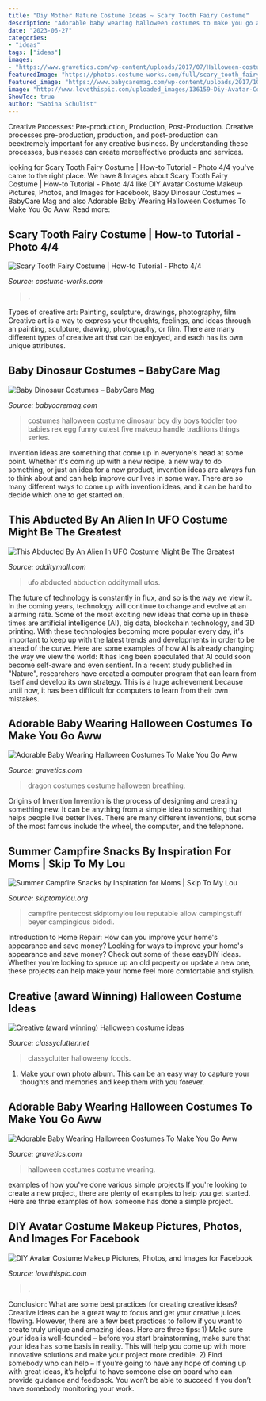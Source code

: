 ```yaml
---
title: "Diy Mother Nature Costume Ideas ~ Scary Tooth Fairy Costume"
description: "Adorable baby wearing halloween costumes to make you go aww"
date: "2023-06-27"
categories:
- "ideas"
tags: ["ideas"]
images:
- "https://www.gravetics.com/wp-content/uploads/2017/07/Halloween-costume-2017.jpg"
featuredImage: "https://photos.costume-works.com/full/scary_tooth_fairy3.jpg"
featured_image: "https://www.babycaremag.com/wp-content/uploads/2017/10/dad1e9cec6b4edd34eda918f652ad454.jpg"
image: "http://www.lovethispic.com/uploaded_images/136159-Diy-Avatar-Costume-Makeup.jpg?1"
ShowToc: true
author: "Sabina Schulist"
---
```



Creative Processes: Pre-production, Production, Post-Production.
Creative processes pre-production, production, and post-production can beextremely important for any creative business. By understanding these processes, businesses can create moreeffective products and services.

	

		
looking for Scary Tooth Fairy Costume | How-to Tutorial - Photo 4/4 you've came to the right place. We have 8 Images about Scary Tooth Fairy Costume | How-to Tutorial - Photo 4/4 like DIY Avatar Costume Makeup Pictures, Photos, and Images for Facebook, Baby Dinosaur Costumes – BabyCare Mag and also Adorable Baby Wearing Halloween Costumes To Make You Go Aww. Read more:
		
    
## Scary Tooth Fairy Costume | How-to Tutorial - Photo 4/4

<img loading=lazy src="https://photos.costume-works.com/full/scary_tooth_fairy3.jpg" onerror="this.onerror=null;this.src='https://tse4.mm.bing.net/th?id=OIP.wvWqSRg-pUtj5i3bPXCejQHaJ3&amp;pid=15.1';" alt="Scary Tooth Fairy Costume | How-to Tutorial - Photo 4/4">

_Source: costume-works.com_

>. 

	

Types of creative art: Painting, sculpture, drawings, photography, film
Creative art is a way to express your thoughts, feelings, and ideas through an painting, sculpture, drawing, photography, or film. There are many different types of creative art that can be enjoyed, and each has its own unique attributes.

    
## Baby Dinosaur Costumes – BabyCare Mag

<img loading=lazy src="https://www.babycaremag.com/wp-content/uploads/2017/10/dad1e9cec6b4edd34eda918f652ad454.jpg" onerror="this.onerror=null;this.src='https://tse1.mm.bing.net/th?id=OIP.OwlQ6pSXKelFUP_BRyREYgHaLF&amp;pid=15.1';" alt="Baby Dinosaur Costumes – BabyCare Mag">

_Source: babycaremag.com_

>costumes halloween costume dinosaur boy diy boys toddler too babies rex egg funny cutest five makeup handle traditions things series. 

	

Invention ideas are something that come up in everyone's head at some point. Whether it's coming up with a new recipe, a new way to do something, or just an idea for a new product, invention ideas are always fun to think about and can help improve our lives in some way. There are so many different ways to come up with invention ideas, and it can be hard to decide which one to get started on.

    
## This Abducted By An Alien In UFO Costume Might Be The Greatest

<img loading=lazy src="https://odditymall.com/includes/content/this-abducted-by-an-alien-in-ufo-costume-might-be-the-greatest-halloween-idea-ever-0.jpg" onerror="this.onerror=null;this.src='https://tse1.mm.bing.net/th?id=OIP.CUj0w3FooSB4mdy3PFEtrAHaGx&amp;pid=15.1';" alt="This Abducted By An Alien In UFO Costume Might Be The Greatest">

_Source: odditymall.com_

>ufo abducted abduction odditymall ufos. 

	

The future of technology is constantly in flux, and so is the way we view it.
In the coming years, technology will continue to change and evolve at an alarming rate. Some of the most exciting new ideas that come up in these times are artificial intelligence (AI), big data, blockchain technology, and 3D printing. With these technologies becoming more popular every day, it's important to keep up with the latest trends and developments in order to be ahead of the curve. Here are some examples of how AI is already changing the way we view the world: 
It has long been speculated that AI could soon become self-aware and even sentient. In a recent study published in "Nature", researchers have created a computer program that can learn from itself and develop its own strategy. This is a huge achievement because until now, it has been difficult for computers to learn from their own mistakes.

    
## Adorable Baby Wearing Halloween Costumes To Make You Go Aww

<img loading=lazy src="https://www.gravetics.com/wp-content/uploads/2017/07/ire-breathing-dragon-baby-costume.jpg" onerror="this.onerror=null;this.src='https://tse1.mm.bing.net/th?id=OIP.YUxXJjAkKC0vBLHdOxG2rQHaJ4&amp;pid=15.1';" alt="Adorable Baby Wearing Halloween Costumes To Make You Go Aww">

_Source: gravetics.com_

>dragon costumes costume halloween breathing. 

	

Origins of Invention
Invention is the process of designing and creating something new. It can be anything from a simple idea to something that helps people live better lives. There are many different inventions, but some of the most famous include the wheel, the computer, and the telephone.

    
## Summer Campfire Snacks By Inspiration For Moms | Skip To My Lou

<img loading=lazy src="https://www.skiptomylou.org/wp-content/uploads/2015/07/Summer-Campfire-Snacks-1.jpg" onerror="this.onerror=null;this.src='https://tse1.mm.bing.net/th?id=OIP.D75U69DuNahqdK9upf8hIQHaJ4&amp;pid=15.1';" alt="Summer Campfire Snacks by Inspiration for Moms | Skip To My Lou">

_Source: skiptomylou.org_

>campfire pentecost skiptomylou lou reputable allow campingstuff beyer campingious bidodi. 

	

Introduction to Home Repair: How can you improve your home's appearance and save money?
Looking for ways to improve your home's appearance and save money? Check out some of these easyDIY ideas. Whether you're looking to spruce up an old property or update a new one, these projects can help make your home feel more comfortable and stylish.

    
## Creative (award Winning) Halloween Costume Ideas

<img loading=lazy src="https://www.classyclutter.net/wp-content/uploads/2013/11/Couples-Halloween-Costumes.jpg" onerror="this.onerror=null;this.src='https://tse1.mm.bing.net/th?id=OIP.q6nlIn0fZXp-DeE9cqhu1wHaQj&amp;pid=15.1';" alt="Creative (award winning) Halloween costume ideas">

_Source: classyclutter.net_

>classyclutter halloweeny foods. 

	

1. Make your own photo album. This can be an easy way to capture your thoughts and memories and keep them with you forever.

    
## Adorable Baby Wearing Halloween Costumes To Make You Go Aww

<img loading=lazy src="https://www.gravetics.com/wp-content/uploads/2017/07/Halloween-costume-2017.jpg" onerror="this.onerror=null;this.src='https://tse4.mm.bing.net/th?id=OIP.BzaixcB38YNbTtMtPLCQ7gHaKX&amp;pid=15.1';" alt="Adorable Baby Wearing Halloween Costumes To Make You Go Aww">

_Source: gravetics.com_

>halloween costumes costume wearing. 

	

examples of how you've done various simple projects
If you're looking to create a new project, there are plenty of examples to help you get started. Here are three examples of how someone has done a simple project.

    
## DIY Avatar Costume Makeup Pictures, Photos, And Images For Facebook

<img loading=lazy src="http://www.lovethispic.com/uploaded_images/136159-Diy-Avatar-Costume-Makeup.jpg?1" onerror="this.onerror=null;this.src='https://tse3.mm.bing.net/th?id=OIP.I8eGCzdlrulGxEieGn2xGgHaY-&amp;pid=15.1';" alt="DIY Avatar Costume Makeup Pictures, Photos, and Images for Facebook">

_Source: lovethispic.com_

>. 

	

Conclusion: What are some best practices for creating creative ideas?
Creative ideas can be a great way to focus and get your creative juices flowing. However, there are a few best practices to follow if you want to create truly unique and amazing ideas. Here are three tips: 1) Make sure your idea is well-founded – before you start brainstorming, make sure that your idea has some basis in reality. This will help you come up with more innovative solutions and make your project more credible. 2) Find somebody who can help – If you’re going to have any hope of coming up with great ideas, it’s helpful to have someone else on board who can provide guidance and feedback. You won’t be able to succeed if you don’t have somebody monitoring your work.

